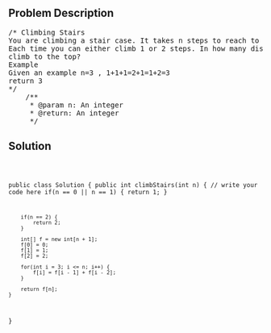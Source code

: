 <!--
<style>
  body { font-family: Arial, sans-serif; }
  .container { max-width: 100%; margin: 0 auto; padding: 10px; }
  .comment-block { max-width: 30%; background-color: #f9f9f9; padding: 10px; border-left: 5px solid #ccc; overflow-wrap: break-word; white-space: pre-wrap; }
  .code-block { background-color: #f4f4f4; padding: 10px; border: 1px solid #ddd; overflow-wrap: break-word; white-space: pre-wrap; }
</style>
-->

<div class='container'>
<h2>Problem Description</h2>
<div class='comment-block'>
<pre>
/* Climbing Stairs
You are climbing a stair case. It takes n steps to reach to the top.
Each time you can either climb 1 or 2 steps. In how many distinct ways can you
climb to the top?
Example
Given an example n=3 , 1+1+1=2+1=1+2=3
return 3
*/
    /**
     * @param n: An integer
     * @return: An integer
     */
</pre>
</div>

<h2>Solution</h2>
<div class='code-block'>
<pre><code class='language-java'>

public class Solution {
    public int climbStairs(int n) {
        // write your code here
        if(n == 0 || n == 1) {
            return 1;
        }

        if(n == 2) {
            return 2;
        }
        
        int[] f = new int[n + 1];
        f[0] = 0;
        f[1] = 1;
        f[2] = 2;
        
        for(int i = 3; i <= n; i++) {
            f[i] = f[i - 1] + f[i - 2];
        }
        
        return f[n];
    }
}</code></pre>
</div>
</div>
